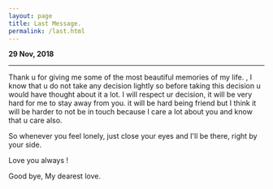 ```yaml
---
layout: page
title: Last Message.
permalink: /last.html
---
```


**29 Nov, 2018**

---

Thank u for giving me some of the most beautiful memories of my life. , I know that u do not take any decision lightly so before taking this decision u would have thought about it a lot. I will respect ur decision, it will be very hard for me to stay away from you.  it will be hard being friend but I think it will be harder to not be in touch because I care a lot about you and know that u care also.


So whenever you feel lonely, just close your eyes and I'll be there, right by your side.

Love you always !

Good bye, My dearest love.
